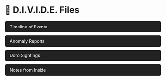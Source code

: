 
<html lang="en">
<head>
  <meta charset="UTF-8">
  <meta name="viewport" content="width=device-width, initial-scale=1.0">
  <title>D.I.V.I.D.E. Wiki</title>
  
  <style>
    /* Make the links block-level elements to stack them vertically */
    a {
      display: block;           /* Make each link take a new line */
      margin-bottom: 10px;      /* Add space between the links */
      text-decoration: none;    /* Remove the underline from the links */
      color: white;             /* Make the text white */
      padding: 10px 15px;       /* Add padding around the text */
      background-color: #222;   /* Set a background color for the links */
      border-radius: 5px;       /* Round the corners of the links */
    }

    /* Hover effect: change background color when hovering over a link */
    a:hover {
      background-color: crimson; /* Set background color to crimson when hovered */
    }
  </style>

</head>
<body>
  <h1>📁 D.I.V.I.D.E. Files</h1>
  
  <!-- Links to different pages -->
  <div>
<a href="timeline.html">Timeline of Events</a>
<a href="anomaly_reports.html">Anomaly Reports</a>
<a href="doro_sightings.html">Doro Sightings</a>
<a href="notes_from_inside.html">Notes from Inside</a>
  </div>

</body>
</html>
